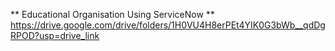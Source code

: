 **  Educational Organisation Using ServiceNow  **
https://drive.google.com/drive/folders/1H0VU4H8erPEt4YIK0G3bWb__qdDgRPOD?usp=drive_link

